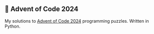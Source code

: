 ## 🎄 Advent of Code 2024
My solutions to [Advent of Code 2024](https://adventofcode.com/2024) programming puzzles. Written in Python.
